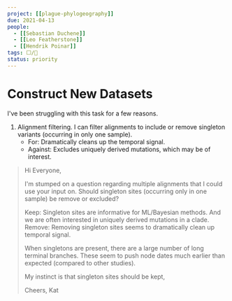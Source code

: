 ```yaml
---
project: [[plague-phylogeography]]
due: 2021-04-13
people:
  - [[Sebastian Duchene]]
  - [[Leo Featherstone]]
  - [[Hendrik Poinar]]
tags: ⬜/🧨 
status: priority
---
```


# Construct New Datasets

I've been struggling with this task for a few reasons.

1. Alignment filtering. I can filter alignments to include or remove singleton variants (occurring in only one sample).
	- For: Dramatically cleans up the temporal signal.
	- Against: Excludes uniquely derived mutations, which may be of interest.

> Hi Everyone,
>
>I'm stumped on a question regarding multiple alignments that I could use your input on. Should singleton sites (occurring only in one sample) be remove or excluded? 
>
>  Keep: Singleton sites are informative for ML/Bayesian methods. And we are often interested in uniquely derived mutations in a clade.
>  Remove: Removing singleton sites seems to dramatically clean up temporal signal. 
>  
>  When singletons are present, there are a large number of long terminal branches. These seem to push node dates much earlier than expected (compared to other studies).
>
> My instinct is that singleton sites should be kept, 
>
> Cheers,
> Kat